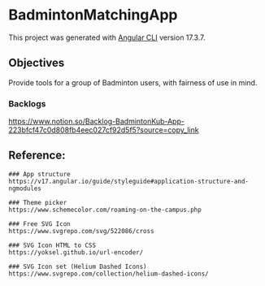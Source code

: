 # BadmintonMatchingApp

This project was generated with [Angular CLI](https://github.com/angular/angular-cli) version 17.3.7.

## Objectives

Provide tools for a group of Badminton users, with fairness of use in mind.

### Backlogs

https://www.notion.so/Backlog-BadmintonKub-App-223bfcf47c0d808fb4eec027cf92d5f5?source=copy_link

## Reference:

    ### App structure
    https://v17.angular.io/guide/styleguide#application-structure-and-ngmodules

    ### Theme picker
    https://www.schemecolor.com/roaming-on-the-campus.php

    ### Free SVG Icon
    https://www.svgrepo.com/svg/522086/cross

    ### SVG Icon HTML to CSS
    https://yoksel.github.io/url-encoder/

    ### SVG Icon set (Helium Dashed Icons)
    https://www.svgrepo.com/collection/helium-dashed-icons/
